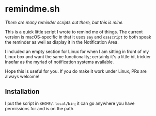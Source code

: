 # remindme.sh

_There are many reminder scripts out there, but this is mine._

This is a quick little script I wrote to remind me of things. The current version is macOS-specific in that it uses `say` and `osascript` to both speak the reminder as well as display it in the Notification Area. 

I included an empty section for Linux for when I am sitting in front of my Linux box and want the same functionality; certainly it's a little bit trickier insofar as the myriad of notification systems available. 

Hope this is useful for you. If you do make it work under Linux, PRs are always welcome!

## Installation
I put the script in `$HOME/.local/bin`; it can go anywhere you have permissions for and is on the path.
